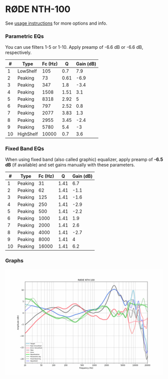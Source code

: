 # RØDE NTH-100
See [usage instructions](https://github.com/jaakkopasanen/AutoEq#usage) for more options and info.

### Parametric EQs
You can use filters 1-5 or 1-10. Apply preamp of -6.6 dB or -6.6 dB, respectively.

|   # | Type      |   Fc (Hz) |    Q |   Gain (dB) |
|-----|-----------|-----------|------|-------------|
|   1 | LowShelf  |       105 | 0.7  |         7.9 |
|   2 | Peaking   |        73 | 0.61 |        -6.9 |
|   3 | Peaking   |       347 | 1.8  |        -3.4 |
|   4 | Peaking   |      1508 | 1.51 |         3.1 |
|   5 | Peaking   |      8318 | 2.92 |         5   |
|   6 | Peaking   |       797 | 2.52 |         0.8 |
|   7 | Peaking   |      2077 | 3.83 |         1.3 |
|   8 | Peaking   |      2955 | 3.45 |        -2.4 |
|   9 | Peaking   |      5780 | 5.4  |        -3   |
|  10 | HighShelf |     10000 | 0.7  |         3.6 |

### Fixed Band EQs
When using fixed band (also called graphic) equalizer, apply preamp of **-6.5 dB** (if available) and set gains manually with these parameters.

|   # | Type    |   Fc (Hz) |    Q |   Gain (dB) |
|-----|---------|-----------|------|-------------|
|   1 | Peaking |        31 | 1.41 |         6.7 |
|   2 | Peaking |        62 | 1.41 |        -1.1 |
|   3 | Peaking |       125 | 1.41 |        -1.6 |
|   4 | Peaking |       250 | 1.41 |        -2.9 |
|   5 | Peaking |       500 | 1.41 |        -2.2 |
|   6 | Peaking |      1000 | 1.41 |         1.9 |
|   7 | Peaking |      2000 | 1.41 |         2.6 |
|   8 | Peaking |      4000 | 1.41 |        -2.7 |
|   9 | Peaking |      8000 | 1.41 |         4   |
|  10 | Peaking |     16000 | 1.41 |         6.2 |

### Graphs
![](./R%C3%98DE%20NTH-100.png)

